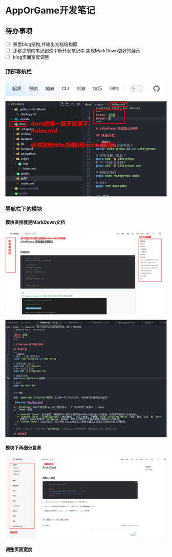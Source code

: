 # AppOrGame开发笔记

## 待办事项

- [ ] 熟悉blog结构,并输出文档结构图
- [ ] 迁移之前的笔记到这个新开发笔记中,实现MarkDown更好的展示
- [ ] blog页面宽度调整

### 顶部导航栏

![](img/Snipaste_2023-12-03_09-19-36.jpg)

![](img/Snipaste_2023-12-03_09-22-30.jpg)

### 导航栏下的模块

#### 模块直接就是MarkDown文档

![](img/Snipaste_2023-12-03_09-30-40.jpg)

![](img/Snipaste_2023-12-03_09-33-48.jpg)

#### 模块下再细分篇章

![](img/Snipaste_2023-12-03_09-33-14.jpg)

#### 调整页面宽度






